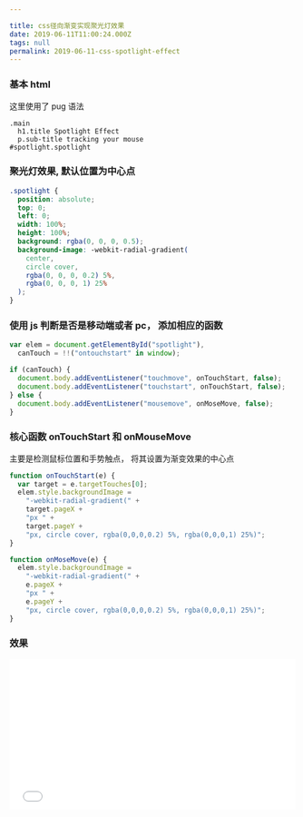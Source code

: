 ```yaml
---

title: css径向渐变实现聚光灯效果
date: 2019-06-11T11:00:24.000Z
tags: null
permalink: 2019-06-11-css-spotlight-effect
---
```


### 基本 html

这里使用了 pug 语法

```pug
.main
  h1.title Spotlight Effect
  p.sub-title tracking your mouse
#spotlight.spotlight

```

### 聚光灯效果, 默认位置为中心点

```css
.spotlight {
  position: absolute;
  top: 0;
  left: 0;
  width: 100%;
  height: 100%;
  background: rgba(0, 0, 0, 0.5);
  background-image: -webkit-radial-gradient(
    center,
    circle cover,
    rgba(0, 0, 0, 0.2) 5%,
    rgba(0, 0, 0, 1) 25%
  );
}
```

### 使用 js 判断是否是移动端或者 pc， 添加相应的函数

```js
var elem = document.getElementById("spotlight"),
  canTouch = !!("ontouchstart" in window);

if (canTouch) {
  document.body.addEventListener("touchmove", onTouchStart, false);
  document.body.addEventListener("touchstart", onTouchStart, false);
} else {
  document.body.addEventListener("mousemove", onMoseMove, false);
}
```

### 核心函数 onTouchStart 和 onMouseMove

主要是检测鼠标位置和手势触点， 将其设置为渐变效果的中心点

```js
function onTouchStart(e) {
  var target = e.targetTouches[0];
  elem.style.backgroundImage =
    "-webkit-radial-gradient(" +
    target.pageX +
    "px " +
    target.pageY +
    "px, circle cover, rgba(0,0,0,0.2) 5%, rgba(0,0,0,1) 25%)";
}

function onMoseMove(e) {
  elem.style.backgroundImage =
    "-webkit-radial-gradient(" +
    e.pageX +
    "px " +
    e.pageY +
    "px, circle cover, rgba(0,0,0,0.2) 5%, rgba(0,0,0,1) 25%)";
}
```

### 效果

<iframe height="265" style="width: 100%;" scrolling="no" title="Spotlight Effect" src="//codepen.io/Allen6228/embed/orNzMq/?height=265&theme-id=0&default-tab=js,result" frameborder="no" allowtransparency="true" allowfullscreen="true">
  See the Pen <a href='https://codepen.io/Allen6228/pen/orNzMq/'>Spotlight Effect</a> by XiaoYao

参考:
[spotlight effect](https://codepen.io/Tkashiro/pen/tzwFH)
